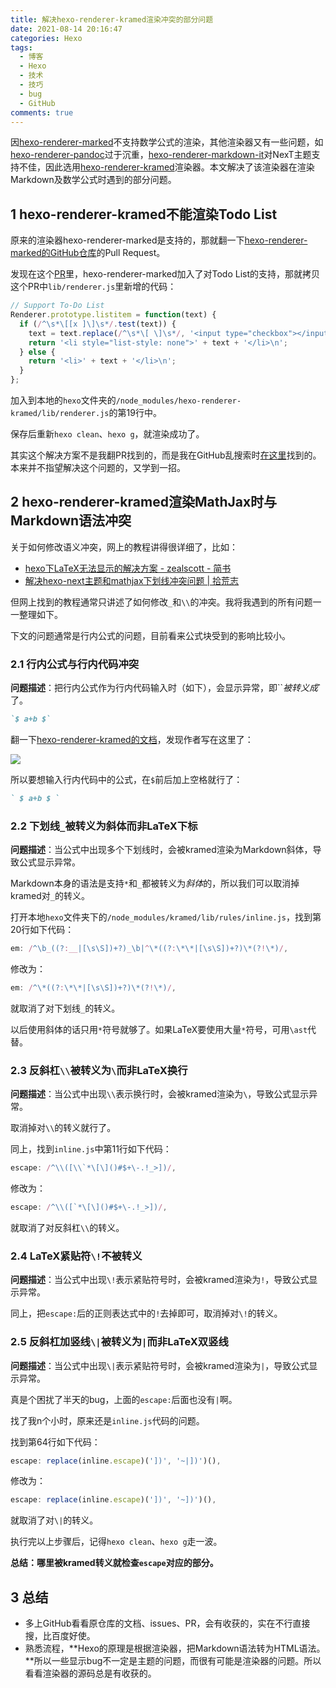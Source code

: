 ```yaml
---
title: 解决hexo-renderer-kramed渲染冲突的部分问题
date: 2021-08-14 20:16:47
categories: Hexo
tags:
  - 博客
  - Hexo
  - 技术
  - 技巧
  - bug
  - GitHub
comments: true
---
```


因[hexo-renderer-marked](https://www.npmjs.com/package/hexo-renderer-marked)不支持数学公式的渲染，其他渲染器又有一些问题，如[hexo-renderer-pandoc](https://www.npmjs.com/package/hexo-renderer-pandoc)过于沉重，[hexo-renderer-markdown-it](https://www.npmjs.com/package/hexo-renderer-markdown-it)对NexT主题支持不佳，因此选用[hexo-renderer-kramed](https://www.npmjs.com/package/hexo-renderer-kramed)渲染器。本文解决了该渲染器在渲染Markdown及数学公式时遇到的部分问题。

<!--more-->

## 1 hexo-renderer-kramed不能渲染Todo List

原来的渲染器hexo-renderer-marked是支持的，那就翻一下[hexo-renderer-marked的GitHub仓库](https://github.com/hexojs/hexo-renderer-marked)的Pull Request。

发现在这个[PR](https://github.com/hexojs/hexo-renderer-marked/pull/32)里，hexo-renderer-marked加入了对Todo List的支持，那就拷贝这个PR中`lib/renderer.js`里新增的代码：

```javascript
// Support To-Do List
Renderer.prototype.listitem = function(text) {
  if (/^\s*\[[x ]\]\s*/.test(text)) {
    text = text.replace(/^\s*\[ \]\s*/, '<input type="checkbox"></input> ').replace(/^\s*\[x\]\s*/, '<input type="checkbox" checked></input> ');
    return '<li style="list-style: none">' + text + '</li>\n';
  } else {
    return '<li>' + text + '</li>\n';
  }
};
```

加入到本地的`hexo`文件夹的`/node_modules/hexo-renderer-kramed/lib/renderer.js`的第19行中。

保存后重新`hexo clean`、`hexo g`，就渲染成功了。

其实这个解决方案不是我翻PR找到的，而是我在GitHub乱搜索时[在这里](https://github.com/wafer-li/wafer-li.github.io/blob/source/src/blog-corners/tech/tinkering/hexo/Hexo%20Experience.md)找到的。本来并不指望解决这个问题的，又学到一招。

## 2 hexo-renderer-kramed渲染MathJax时与Markdown语法冲突

关于如何修改语义冲突，网上的教程讲得很详细了，比如：

- [hexo下LaTeX无法显示的解决方案 - zealscott - 简书](https://www.jianshu.com/p/d95a4795f3a8)
- [解决hexo-next主题和mathjax下划线冲突问题 | 拾荒志](https://murphypei.github.io/blog/2019/03/hexo-render-mathjax.html)

但网上找到的教程通常只讲述了如何修改`_`和`\\`的冲突。我将我遇到的所有问题一一整理如下。

下文的问题通常是行内公式的问题，目前看来公式块受到的影响比较小。

### 2.1 行内公式与行内代码冲突

**问题描述**：把行内公式作为行内代码输入时（如下），会显示异常，即``$`被转义成`$`了。

```markdown
`$ a+b $`
```

翻一下[hexo-renderer-kramed的文档](https://github.com/sun11/hexo-renderer-kramed)，发现作者写在这里了：

![](https://cdn.jsdelivr.net/gh/kaluojushi/Corecabin-Picbed/img/20210814-06.png)

所以要想输入行内代码中的公式，在`$`前后加上空格就行了：

```markdown
` $ a+b $ `
```

### 2.2 下划线`_`被转义为斜体而非LaTeX下标

**问题描述**：当公式中出现多个下划线时，会被kramed渲染为Markdown斜体，导致公式显示异常。

Markdown本身的语法是支持`*`和`_`都被转义为*斜体*的，所以我们可以取消掉kramed对`_`的转义。

打开本地`hexo`文件夹下的`/node_modules/kramed/lib/rules/inline.js`，找到第20行如下代码：

```javascript
em: /^\b_((?:__|[\s\S])+?)_\b|^\*((?:\*\*|[\s\S])+?)\*(?!\*)/,
```

修改为：

```javascript
em: /^\*((?:\*\*|[\s\S])+?)\*(?!\*)/,
```

就取消了对下划线`_`的转义。

以后使用斜体的话只用`*`符号就够了。如果LaTeX要使用大量`*`符号，可用`\ast`代替。

### 2.3 反斜杠`\\`被转义为`\`而非LaTeX换行

**问题描述**：当公式中出现`\\`表示换行时，会被kramed渲染为`\`，导致公式显示异常。

取消掉对`\\`的转义就行了。

同上，找到`inline.js`中第11行如下代码：

```javascript
escape: /^\\([\\`*\[\]()#$+\-.!_>])/,
```

修改为：

```javascript
escape: /^\\([`*\[\]()#$+\-.!_>])/,
```

就取消了对反斜杠`\\`的转义。

### 2.4 LaTeX紧贴符`\!`不被转义

**问题描述**：当公式中出现`\!`表示紧贴符号时，会被kramed渲染为`!`，导致公式显示异常。

同上，把`escape:`后的正则表达式中的`!`去掉即可，取消掉对`\!`的转义。

### 2.5 反斜杠加竖线`\|`被转义为`|`而非LaTeX双竖线

**问题描述**：当公式中出现`\|`表示紧贴符号时，会被kramed渲染为`|`，导致公式显示异常。

真是个困扰了半天的bug，上面的`escape:`后面也没有`|`啊。

找了我n个小时，原来还是`inline.js`代码的问题。

找到第64行如下代码：

```javascript
escape: replace(inline.escape)('])', '~|])')(),
```

修改为：

```javascript
escape: replace(inline.escape)('])', '~])')(),
```

就取消了对`\|`的转义。

执行完以上步骤后，记得`hexo clean`、`hexo g`走一波。

**总结：哪里被kramed转义就检查`escape`对应的部分。**

## 3 总结

- 多上GitHub看看原仓库的文档、issues、PR，会有收获的，实在不行直接搜，比百度好使。
- 熟悉流程，**Hexo的原理是根据渲染器，把Markdown语法转为HTML语法。**所以一些显示bug不一定是主题的问题，而很有可能是渲染器的问题。所以看看渲染器的源码总是有收获的。

